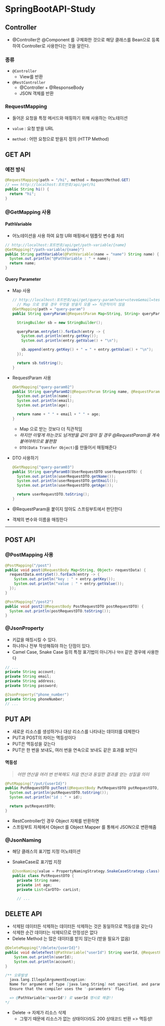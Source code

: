 # SpringBootAPI-Study

## Controller

- @Controller은 @Component 를 구체화한 것으로 해당 클래스를 Bean으로 등록하여 Controller로 사용한다는 것을 알린다.

### 종류

- `@Controller`
  - View를 반환
- `@RestController`
  - @Controller + @ResponseBody
  - JSON 객체를 반환

### RequestMapping

- 들어온 요청을 특정 메서드와 매핑하기 위해 사용하는 어노테이션

- `value` : 요청 받을 URL
- `method` : 어떤 요청으로 받을지 정의 (HTTP Method)

## GET API

### 예전 방식

```java
@RequestMapping(path = "/hi", method = RequestMethod.GET)
// === http://localhost:포트번호/api/get/hi
public String hi() {
  return "hi";
}
```

### @GetMapping 사용

#### PathVariable

- 어노테이션을 사용 하여 요청 URI 매핑에서 템플릿 변수를 처리

```java
// http://localhost:포트번호/api/get/path-variable/{name}
@GetMapping("/path-variable/{name}")
public String pathVariable(@PathVariable(name = "name") String name) {
  System.out.println("@PathVariable : " + name);
  return name;
}
```

#### Query Parameter

- Map 사용

  ```java
  // http://localhost:포트번호/api/get/query-param?user=steve&email=test@test.com&age=26
    // Map 으로 받을 경우 무엇을 받을지 모름 => 직관적이지 않음
  @GetMapping(path = "query-param")
  public String queryParam(@RequestParam Map<String, String> queryParam) {

    StringBuilder sb = new StringBuilder();

    queryParam.entrySet().forEach(entry -> {
      System.out.println(entry.getKey());
      System.out.println(entry.getValue() + "\n");

      sb.append(entry.getKey() + " = " + entry.getValue() + "\n");
    });

    return sb.toString();
  }
  ```

- RequestParam 사용

  ```java
  @GetMapping("query-param02")
  public String queryParam02(@RequestParam String name, @RequestParam String email, @RequestParam int age) {
    System.out.println(name);
    System.out.println(email);
    System.out.println(age);

    return name + " " + email + " " + age;
  }
  ```

  - Map 으로 받는 것보다 더 직관적임
  - _하지만 이렇게 하는것도 넘겨받을 값이 많아 질 경우 @RequestParam을 계속 붙여야하므로 불편함_
  - `DTO(Data Transfer Object)`를 만들어서 매핑해준다

- DTO 사용하기

  ```java
  @GetMapping("query-param03")
  public String queryParam03(UserRequestDTO userRequestDTO) {
    System.out.println(userRequestDTO.getName());
    System.out.println(userRequestDTO.getEmail());
    System.out.println(userRequestDTO.getAge());

    return userRequestDTO.toString();
  }
  ```

- @RequestParam을 붙이지 않아도 스프링부트에서 판단한다
- 객체의 변수와 이름을 매칭한다

---

## POST API

### @PostMapping 사용

```java
@PostMapping("/post")
public void post(@RequestBody Map<String, Object> requestData) {
  requestData.entrySet().forEach(entry -> {
    System.out.println("key : " + entry.getKey());
    System.out.println("value : " + entry.getValue());
  });
}

@PostMapping("/post2")
public void post2(@RequestBody PostRequestDTO postRequestDTO) {
  System.out.println(postRequestDTO.toString());
}
```

### @JsonProperty

- 키값을 매칭시킬 수 있다.
- 하나하나 전부 작성해줘야 하는 단점이 있다.
- Camel Case, Snake Case 등의 특정 표기법이 아니거나 `약어` 같은 경우에 사용한다

```java
// ...
private String account;
private String email;
private String address;
private String password;

@JsonProperty("phone_number")
private String phoneNumber;
// ...
```

## PUT API

- 새로운 리소스를 생성하거나 대상 리소스를 나타내는 데이터를 대체한다
- PUT과 POST의 차이는 멱등성이다
- PUT은 멱등성을 갖는다
- PUT은 한 번을 보내도, 여러 번을 연속으로 보내도 같은 효과를 보인다

#### 멱등성

> _어떤 연산을 여러 번 반복해도 처음 연산과 동일한 결과를 얻는 성질을 의미_

```java
@PutMapping("/put/{userId}")
public PutRequestDTO putTest(@RequestBody PutRequestDTO putRequestDTO, @PathVariable(name = "userId") Long id) {
  System.out.println(putRequestDTO.toString());
  System.out.println("id : " + id);

  return putRequestDTO;
}
```

- RestController인 경우 Object 자체를 반환하면
- 스프링부트 자체에서 Object 를 Object Mapper 를 통해서 JSON으로 변환해줌

### @JsonNaming

- 해당 클래스의 표기법 지정 어노테이션

- SnakeCase로 표기법 지정

  ```java
  @JsonNaming(value = PropertyNamingStrategy.SnakeCaseStrategy.class)
  public class PutRequestDTO {
    private String name;
    private int age;
    private List<CarDTO> carList;

    // ...
  ```

## DELETE API

- 삭제된 데이터든 삭제하는 데이터든 삭제하는 것은 동일하므로 멱등성을 갖는다
- 삭제한 순간 데이터는 삭제되므로 안정성은 없다
- Delete Method 는 많은 데이터를 받지 않는다 (받을 필요가 없음)

```java
@DeleteMapping("/delete/{userId}")
public void deleteTest(@PathVariable("userId") String userId, @RequestParam(value = "account") String account) {
    System.out.println(userId);
    System.out.println(account);
}

/** 오류발생
  java.lang.IllegalArgumentException:
  Name for argument of type [java.lang.String] not specified, and parameter name information not available via reflection.
  Ensure that the compiler uses the '-parameters' flag.

  => @PathVariable("userId") 로 userId 명시로 해결!!
*/
```

- Delete -> 자체가 리소스 삭제
  - 그렇기 때문에 리소스가 없는 상태이더라도 200 상태코드 반환 => 멱등성!
